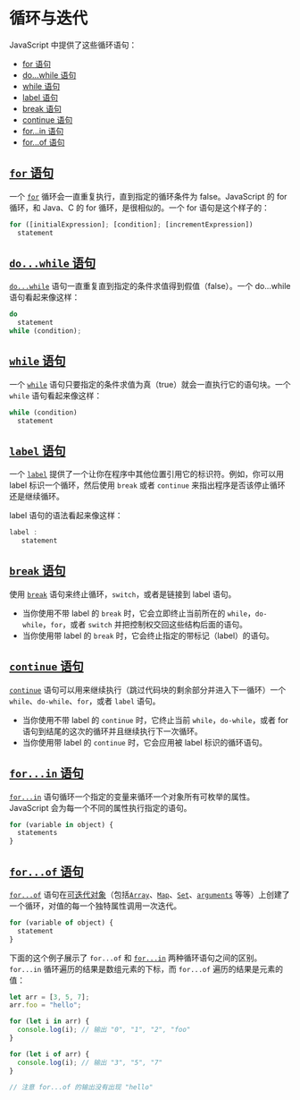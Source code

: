 # 循环与迭代

JavaScript 中提供了这些循环语句：

- [for 语句](https://developer.mozilla.org/zh-CN/docs/Web/JavaScript/Guide/Loops_and_iteration#for_语句)
- [do...while 语句](https://developer.mozilla.org/zh-CN/docs/Web/JavaScript/Guide/Loops_and_iteration#do...while_语句)
- [while 语句](https://developer.mozilla.org/zh-CN/docs/Web/JavaScript/Guide/Loops_and_iteration#while_语句)
- [label 语句](https://developer.mozilla.org/zh-CN/docs/Web/JavaScript/Guide/Loops_and_iteration#label_语句)
- [break 语句](https://developer.mozilla.org/zh-CN/docs/Web/JavaScript/Guide/Loops_and_iteration#break_语句)
- [continue 语句](https://developer.mozilla.org/zh-CN/docs/Web/JavaScript/Guide/Loops_and_iteration#continue_语句)
- [for...in 语句](https://developer.mozilla.org/zh-CN/docs/Web/JavaScript/Guide/Loops_and_iteration#for...in_语句)
- [for...of 语句](https://developer.mozilla.org/zh-CN/docs/Web/JavaScript/Guide/Loops_and_iteration#for...of_语句)

## [`for` 语句](https://developer.mozilla.org/zh-CN/docs/Web/JavaScript/Guide/Loops_and_iteration#for_语句)

一个 [`for`](https://developer.mozilla.org/zh-CN/docs/Web/JavaScript/Reference/Statements/for) 循环会一直重复执行，直到指定的循环条件为 false。JavaScript 的 for 循环，和 Java、C 的 for 循环，是很相似的。一个 for 语句是这个样子的：

```javascript
for ([initialExpression]; [condition]; [incrementExpression])
  statement
```

## [`do...while` 语句](https://developer.mozilla.org/zh-CN/docs/Web/JavaScript/Guide/Loops_and_iteration#do...while_语句)

[`do...while`](https://developer.mozilla.org/zh-CN/docs/Web/JavaScript/Reference/Statements/do...while) 语句一直重复直到指定的条件求值得到假值（false）。一个 do...while 语句看起来像这样：

```javascript
do
  statement
while (condition);
```

## [`while` 语句](https://developer.mozilla.org/zh-CN/docs/Web/JavaScript/Guide/Loops_and_iteration#while_语句)

一个 [`while`](https://developer.mozilla.org/zh-CN/docs/Web/JavaScript/Reference/Statements/while) 语句只要指定的条件求值为真（true）就会一直执行它的语句块。一个 `while` 语句看起来像这样：

```javascript
while (condition)
  statement
```

## [`label` 语句](https://developer.mozilla.org/zh-CN/docs/Web/JavaScript/Guide/Loops_and_iteration#label_语句)

一个 [`label`](https://developer.mozilla.org/zh-CN/docs/Web/JavaScript/Reference/Statements/label) 提供了一个让你在程序中其他位置引用它的标识符。例如，你可以用 label 标识一个循环，然后使用 `break` 或者 `continue` 来指出程序是否该停止循环还是继续循环。

label 语句的语法看起来像这样：

```javascript
label :
   statement
```

## [`break` 语句](https://developer.mozilla.org/zh-CN/docs/Web/JavaScript/Guide/Loops_and_iteration#break_语句)

使用 [`break`](https://developer.mozilla.org/zh-CN/docs/Web/JavaScript/Reference/Statements/break) 语句来终止循环，`switch`，或者是链接到 label 语句。

- 当你使用不带 label 的 `break` 时，它会立即终止当前所在的 `while`，`do-while`，`for`，或者 `switch` 并把控制权交回这些结构后面的语句。
- 当你使用带 label 的 `break` 时，它会终止指定的带标记（label）的语句。

## [`continue` 语句](https://developer.mozilla.org/zh-CN/docs/Web/JavaScript/Guide/Loops_and_iteration#continue_语句)

[`continue`](https://developer.mozilla.org/zh-CN/docs/Web/JavaScript/Reference/Statements/continue) 语句可以用来继续执行（跳过代码块的剩余部分并进入下一循环）一个 `while`、`do-while`、`for`，或者 `label` 语句。

- 当你使用不带 label 的 `continue` 时，它终止当前 `while`，`do-while`，或者 for 语句到结尾的这次的循环并且继续执行下一次循环。
- 当你使用带 label 的 `continue` 时，它会应用被 label 标识的循环语句。

## [`for...in` 语句](https://developer.mozilla.org/zh-CN/docs/Web/JavaScript/Guide/Loops_and_iteration#for...in_语句)

[`for...in`](https://developer.mozilla.org/zh-CN/docs/Web/JavaScript/Reference/Statements/for...in) 语句循环一个指定的变量来循环一个对象所有可枚举的属性。JavaScript 会为每一个不同的属性执行指定的语句。

```javascript
for (variable in object) {
  statements
}
```

## [`for...of` 语句](https://developer.mozilla.org/zh-CN/docs/Web/JavaScript/Guide/Loops_and_iteration#for...of_语句)

[`for...of`](https://developer.mozilla.org/zh-CN/docs/Web/JavaScript/Reference/Statements/for...of) 语句在[可迭代对象](https://developer.mozilla.org/zh-CN/docs/Web/JavaScript/Reference/Iteration_protocols)（包括[`Array`](https://developer.mozilla.org/zh-CN/docs/Web/JavaScript/Reference/Global_Objects/Array)、[`Map`](https://developer.mozilla.org/zh-CN/docs/Web/JavaScript/Reference/Global_Objects/Map)、[`Set`](https://developer.mozilla.org/zh-CN/docs/Web/JavaScript/Reference/Global_Objects/Set)、[`arguments`](https://developer.mozilla.org/zh-CN/docs/Web/JavaScript/Reference/Functions/arguments) 等等）上创建了一个循环，对值的每一个独特属性调用一次迭代。

```javascript
for (variable of object) {
  statement
}
```

下面的这个例子展示了 `for...of` 和 [`for...in`](https://developer.mozilla.org/zh-CN/docs/Web/JavaScript/Reference/Statements/for...in) 两种循环语句之间的区别。 `for...in` 循环遍历的结果是数组元素的下标，而 `for...of` 遍历的结果是元素的值：

```javascript
let arr = [3, 5, 7];
arr.foo = "hello";

for (let i in arr) {
  console.log(i); // 输出 "0", "1", "2", "foo"
}

for (let i of arr) {
  console.log(i); // 输出 "3", "5", "7"
}

// 注意 for...of 的输出没有出现 "hello"
```